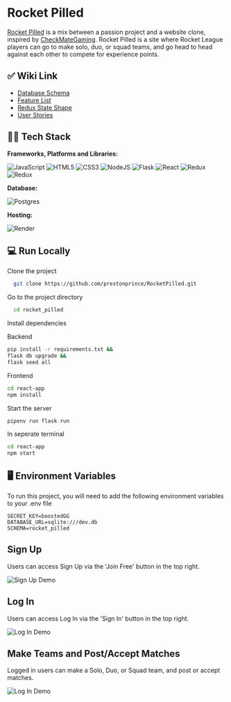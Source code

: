 # Rocket Pilled

<a href='https://rocketpilled.onrender.com/' alt=''>Rocket Pilled</a> is a mix between a passion project and a website clone, inspired by <a href='https://www.checkmategaming.com/' alt=''>CheckMateGaming</a>. Rocket Pilled is a site where Rocket League players can go to make solo, duo, or squad teams, and go head to head against each other to compete for experience points.

## ✅ Wiki Link

- [Database Schema](https://github.com/prestonprince/RocketPilled/wiki/DB-Schema)
- [Feature List](https://github.com/prestonprince/RocketPilled/wiki/MVP-Feature-List)
- [Redux State Shape](https://github.com/prestonprince/RocketPilled/wiki/Redux-State-Shape)
- [User Stories](https://github.com/prestonprince/RocketPilled/wiki/User-Stories)

## 👩‍💻 Tech Stack

**Frameworks, Platforms and Libraries:**

![JavaScript](https://img.shields.io/badge/javascript-%23323330.svg?style=for-the-badge&logo=javascript&logoColor=%23F7DF1E) ![HTML5](https://img.shields.io/badge/html5-%23E34F26.svg?style=for-the-badge&logo=html5&logoColor=white) ![CSS3](https://img.shields.io/badge/css3-%231572B6.svg?style=for-the-badge&logo=css3&logoColor=white) ![NodeJS](https://img.shields.io/badge/node.js-6DA55F?style=for-the-badge&logo=node.js&logoColor=white) ![Flask](https://img.shields.io/badge/Flask-%23404d59.svg?style=for-the-badge&logo=flask&logoColor=%2361DAFB) ![React](https://img.shields.io/badge/react-%2320232a.svg?style=for-the-badge&logo=react&logoColor=%2361DAFB) ![Redux](https://img.shields.io/badge/redux-%23593d88.svg?style=for-the-badge&logo=redux&logoColor=white)
![Redux](https://img.shields.io/badge/python-yellow?style=for-the-badge&logo=python&logoColor=blue)

**Database:**

![Postgres](https://img.shields.io/badge/postgres-%23316192.svg?style=for-the-badge&logo=postgresql&logoColor=white)

**Hosting:**

![Render](https://img.shields.io/badge/Render-informational?style=for-the-badge&logo=render&logoColor=%5bdec3)

## 💻 Run Locally

Clone the project

```bash
  git clone https://github.com/prestonprince/RocketPilled.git
```

Go to the project directory

```bash
  cd rocket_pilled
```

Install dependencies

Backend

```bash
pip install -r requirements.txt &&
flask db upgrade &&
flask seed all
```

Frontend

```bash
cd react-app
npm install
```

Start the server

```bash
pipenv run flask run
```

In seperate terminal

```bash
cd react-app
npm start
```

## 🖥 Environment Variables

To run this project, you will need to add the following environment variables to your .env file

```
SECRET_KEY=boostedGG
DATABASE_URL=sqlite:///dev.db
SCHEMA=rocket_pilled
```

## Sign Up

Users can access Sign Up via the 'Join Free' button in the top right.

![Sign Up Demo](./assets/signupGif.gif)

## Log In 

Users can access Log In via the 'Sign In' button in the top right.

![Log In Demo](./assets/loginGif.gif)

## Make Teams and Post/Accept Matches

Logged in users can make a Solo, Duo, or Squad team, and post or accept matches.

![Log In Demo](./assets/makeTeams.gif)
